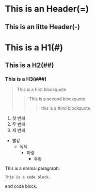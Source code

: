 This is an Header(=)
========
This is an litte Header(-)
---------

# This is a H1(#)
## This is a H2(##)
### This is a H3(###)

> This is a first blockquote
> > This is a second blockquote
> >> this is a third blockquote

1. 첫 번째
2. 두 번째
3. 세 번째

* 빨강
  + 녹색
    - 파랑
      - 주황

This is a normal paragraph:

    This is a code block.

end code block.
